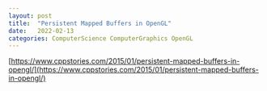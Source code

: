 ```yaml
---
layout: post
title:  "Persistent Mapped Buffers in OpenGL"
date:   2022-02-13
categories: ComputerScience ComputerGraphics OpenGL
---
```


[https://www.cppstories.com/2015/01/persistent-mapped-buffers-in-opengl/](https://www.cppstories.com/2015/01/persistent-mapped-buffers-in-opengl/)